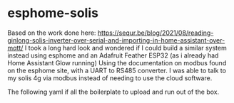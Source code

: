 # esphome-solis
Based on the work done here: https://sequr.be/blog/2021/08/reading-ginlong-solis-inverter-over-serial-and-importing-in-home-assistant-over-mqtt/ 
I took a long hard look and wondered if I could build a similar system instead using esphome and an Adafruit Feather ESP32 (as i already had Home Assistant Glow running)
Using the documentation on modbus found on the esphome site, with a UART to RS485 converter. I was able to talk to my solis 4g via modbus instead of needing to use the cloud software.

The following yaml if all the boilerplate to upload and run out of the box.
